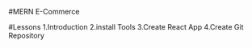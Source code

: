
#MERN E-Commerce

#Lessons
1.Introduction
2.install Tools
3.Create React App
4.Create Git Repository 